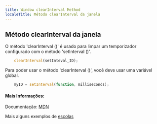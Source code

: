 ```yaml
---
title: Window clearInterval Method
localeTitle: Método clearInterval da janela
---
```

## Método clearInterval da janela

O método 'clearInterval ()' é usado para limpar um temporizador configurado com o método 'setInterval ()'.

```js
    clearInterval(setInteval_ID); 
```

Para poder usar o método 'clearInterval ()', você deve usar uma variável global.

```js
    myID = setInterval(function, milliseconds); 
```

#### Mais Informações:

Documentação: [MDN](https://developer.mozilla.org/en-US/docs/Web/API/WindowOrWorkerGlobalScope/clearInterval)

Mais alguns exemplos de [escolas](https://www.w3schools.com/jsref/met_win_clearinterval.asp)